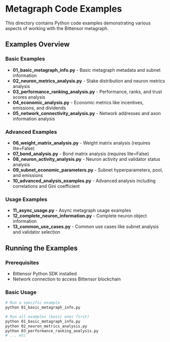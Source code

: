 # Metagraph Code Examples

This directory contains Python code examples demonstrating various aspects of working with the Bittensor metagraph.

## Examples Overview

### Basic Examples
- **01_basic_metagraph_info.py** - Basic metagraph metadata and subnet information
- **02_neuron_metrics_analysis.py** - Stake distribution and neuron metrics analysis
- **03_performance_ranking_analysis.py** - Performance, ranks, and trust scores analysis
- **04_economic_analysis.py** - Economic metrics like incentives, emissions, and dividends
- **05_network_connectivity_analysis.py** - Network addresses and axon information analysis

### Advanced Examples
- **06_weight_matrix_analysis.py** - Weight matrix analysis (requires lite=False)
- **07_bond_analysis.py** - Bond matrix analysis (requires lite=False)
- **08_neuron_activity_analysis.py** - Neuron activity and validator status analysis
- **09_subnet_economic_parameters.py** - Subnet hyperparameters, pool, and emissions
- **10_advanced_analysis_examples.py** - Advanced analysis including correlations and Gini coefficient

### Usage Examples
- **11_async_usage.py** - Async metagraph usage examples
- **12_complete_neuron_information.py** - Complete neuron object information
- **13_common_use_cases.py** - Common use cases like subnet analysis and validator selection

## Running the Examples

### Prerequisites
- Bittensor Python SDK installed
- Network connection to access Bittensor blockchain

### Basic Usage
```bash
# Run a specific example
python 01_basic_metagraph_info.py

# Run all examples (basic ones first)
python 01_basic_metagraph_info.py
python 02_neuron_metrics_analysis.py
python 03_performance_ranking_analysis.py
# ... etc
```
